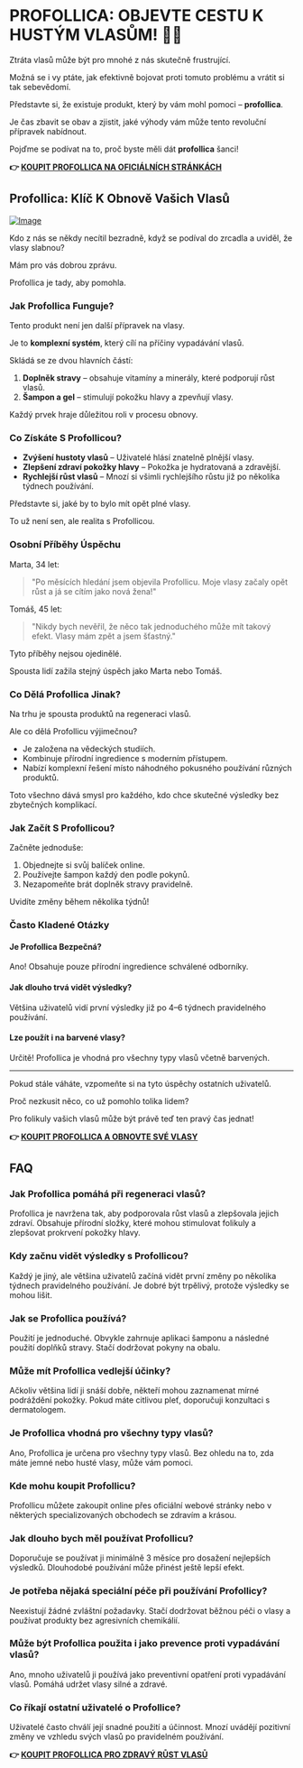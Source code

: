 # PROFOLLICA: OBJEVTE CESTU K HUSTÝM VLASŮM! 💪✨

Ztráta vlasů může být pro mnohé z nás skutečně frustrující. 

Možná se i vy ptáte, jak efektivně bojovat proti tomuto problému a vrátit si tak sebevědomí. 

Představte si, že existuje produkt, který by vám mohl pomoci – **profollica**. 

Je čas zbavit se obav a zjistit, jaké výhody vám může tento revoluční přípravek nabídnout. 

Pojďme se podívat na to, proč byste měli dát **profollica** šanci!



**👉 [KOUPIT PROFOLLICA NA OFICIÁLNÍCH STRÁNKÁCH](https://gchaffi.com/xzJGZMHj)**

## Profollica: Klíč K Obnově Vašich Vlasů

[![Image](https://www2.sellhealth.com/57/profollica_icon002_300x400.gif)](https://gchaffi.com/xzJGZMHj)

Kdo z nás se někdy necítil bezradně, když se podíval do zrcadla a uviděl, že vlasy slabnou?

Mám pro vás dobrou zprávu.

Profollica je tady, aby pomohla.

### Jak Profollica Funguje?

Tento produkt není jen další přípravek na vlasy. 

Je to **komplexní systém**, který cílí na příčiny vypadávání vlasů.

Skládá se ze dvou hlavních částí:

1. **Doplněk stravy** – obsahuje vitamíny a minerály, které podporují růst vlasů.
2. **Šampon a gel** – stimulují pokožku hlavy a zpevňují vlasy.

Každý prvek hraje důležitou roli v procesu obnovy.

### Co Získáte S Profollicou?

- **Zvýšení hustoty vlasů** – Uživatelé hlásí znatelně plnější vlasy.
- **Zlepšení zdraví pokožky hlavy** – Pokožka je hydratovaná a zdravější.
- **Rychlejší růst vlasů** – Mnozí si všimli rychlejšího růstu již po několika týdnech používání.

Představte si, jaké by to bylo mít opět plné vlasy. 

To už není sen, ale realita s Profollicou.

### Osobní Příběhy Úspěchu

Marta, 34 let:

> "Po měsících hledání jsem objevila Profollicu. 
> Moje vlasy začaly opět růst a já se cítím jako nová žena!"

Tomáš, 45 let:

> "Nikdy bych nevěřil, že něco tak jednoduchého může mít takový efekt. 
> Vlasy mám zpět a jsem šťastný."

Tyto příběhy nejsou ojedinělé. 

Spousta lidí zažila stejný úspěch jako Marta nebo Tomáš.

### Co Dělá Profollica Jinak?

Na trhu je spousta produktů na regeneraci vlasů. 

Ale co dělá Profollicu výjimečnou?

- Je založena na vědeckých studiích.
- Kombinuje přírodní ingredience s moderním přístupem.
- Nabízí komplexní řešení místo náhodného pokusného používání různých produktů.

Toto všechno dává smysl pro každého, kdo chce skutečné výsledky bez zbytečných komplikací.

### Jak Začít S Profollicou?

Začněte jednoduše:

1. Objednejte si svůj balíček online.
2. Používejte šampon každý den podle pokynů.
3. Nezapomeňte brát doplněk stravy pravidelně.

Uvidíte změny během několika týdnů!

### Často Kladené Otázky

#### Je Profollica Bezpečná?

Ano! Obsahuje pouze přírodní ingredience schválené odborníky.

#### Jak dlouho trvá vidět výsledky?

Většina uživatelů vidí první výsledky již po 4–6 týdnech pravidelného používání.

#### Lze použít i na barvené vlasy?

Určitě! Profollica je vhodná pro všechny typy vlasů včetně barvených.

---

Pokud stále váháte, vzpomeňte si na tyto úspěchy ostatních uživatelů. 

Proč nezkusit něco, co už pomohlo tolika lidem? 

Pro folikuly vašich vlasů může být právě teď ten pravý čas jednat!



**👉 [KOUPIT PROFOLLICA A OBNOVTE SVÉ VLASY](https://gchaffi.com/xzJGZMHj)**

## FAQ

### Jak Profollica pomáhá při regeneraci vlasů?
Profollica je navržena tak, aby podporovala růst vlasů a zlepšovala jejich zdraví. Obsahuje přírodní složky, které mohou stimulovat folikuly a zlepšovat prokrvení pokožky hlavy.

### Kdy začnu vidět výsledky s Profollicou?
Každý je jiný, ale většina uživatelů začíná vidět první změny po několika týdnech pravidelného používání. Je dobré být trpělivý, protože výsledky se mohou lišit.

### Jak se Profollica používá?
Použití je jednoduché. Obvykle zahrnuje aplikaci šamponu a následné použití doplňků stravy. Stačí dodržovat pokyny na obalu.

### Může mít Profollica vedlejší účinky?
Ačkoliv většina lidí ji snáší dobře, někteří mohou zaznamenat mírné podráždění pokožky. Pokud máte citlivou pleť, doporučuji konzultaci s dermatologem.

### Je Profollica vhodná pro všechny typy vlasů?
Ano, Profollica je určena pro všechny typy vlasů. Bez ohledu na to, zda máte jemné nebo husté vlasy, může vám pomoci.

### Kde mohu koupit Profollicu?
Profollicu můžete zakoupit online přes oficiální webové stránky nebo v některých specializovaných obchodech se zdravím a krásou.

### Jak dlouho bych měl používat Profollicu?
Doporučuje se používat ji minimálně 3 měsíce pro dosažení nejlepších výsledků. Dlouhodobé používání může přinést ještě lepší efekt.

### Je potřeba nějaká speciální péče při používání Profollicy?
Neexistují žádné zvláštní požadavky. Stačí dodržovat běžnou péči o vlasy a používat produkty bez agresivních chemikálií.

### Může být Profollica použita i jako prevence proti vypadávání vlasů?
Ano, mnoho uživatelů ji používá jako preventivní opatření proti vypadávání vlasů. Pomáhá udržet vlasy silné a zdravé.

### Co říkají ostatní uživatelé o Profollice?
Uživatelé často chválí její snadné použití a účinnost. Mnozí uvádějí pozitivní změny ve vzhledu svých vlasů po pravidelném používání.



**👉 [KOUPIT PROFOLLICA PRO ZDRAVÝ RŮST VLASŮ](https://gchaffi.com/xzJGZMHj)**